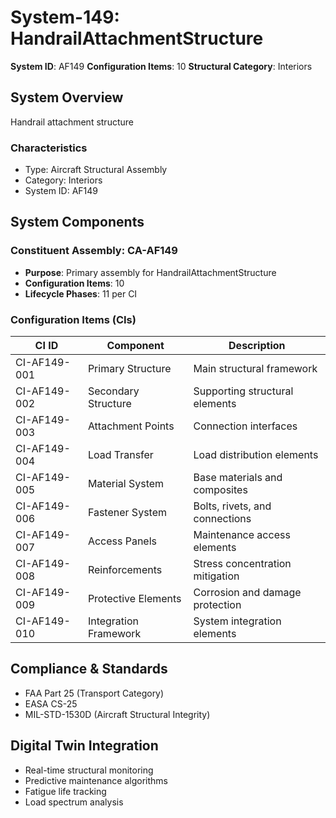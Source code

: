 # System-149: HandrailAttachmentStructure

**System ID**: AF149
**Configuration Items**: 10
**Structural Category**: Interiors

## System Overview

Handrail attachment structure

### Characteristics
- Type: Aircraft Structural Assembly
- Category: Interiors
- System ID: AF149

## System Components

### Constituent Assembly: CA-AF149
- **Purpose**: Primary assembly for HandrailAttachmentStructure
- **Configuration Items**: 10
- **Lifecycle Phases**: 11 per CI

### Configuration Items (CIs)

| CI ID | Component | Description |
|-------|-----------|-------------|
| CI-AF149-001 | Primary Structure | Main structural framework |
| CI-AF149-002 | Secondary Structure | Supporting structural elements |
| CI-AF149-003 | Attachment Points | Connection interfaces |
| CI-AF149-004 | Load Transfer | Load distribution elements |
| CI-AF149-005 | Material System | Base materials and composites |
| CI-AF149-006 | Fastener System | Bolts, rivets, and connections |
| CI-AF149-007 | Access Panels | Maintenance access elements |
| CI-AF149-008 | Reinforcements | Stress concentration mitigation |
| CI-AF149-009 | Protective Elements | Corrosion and damage protection |
| CI-AF149-010 | Integration Framework | System integration elements |

## Compliance & Standards
- FAA Part 25 (Transport Category)
- EASA CS-25
- MIL-STD-1530D (Aircraft Structural Integrity)

## Digital Twin Integration
- Real-time structural monitoring
- Predictive maintenance algorithms
- Fatigue life tracking
- Load spectrum analysis
